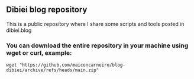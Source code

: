 ## Dibiei blog repository
This is a public repository where I share some scripts and tools posted in dibiei.blog

### You can download the entire repository in your machine using wget or curl, example:
``` shell
wget "https://github.com/maiconcarneiro/blog-dibiei/archive/refs/heads/main.zip"
```
